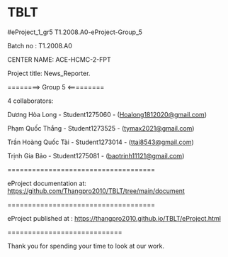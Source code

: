 # TBLT
#eProject_1_gr5 T1.2008.A0-eProject-Group_5

Batch no : T1.2008.A0

CENTER NAME: ACE-HCMC-2-FPT

Project title: News_Reporter.

========> Group 5 <=========

4 collaborators:

   Dương Hòa Long - Student1275060 - (Hoalong1812020@gmail.com)
   	
   Phạm Quốc Thắng - Student1273525 - (tymax2021@gmail.com)
   
   Trần Hoàng Quốc Tài - Student1273014 - (ttai8543@gmail.com)
    
   Trịnh Gia Bảo - Student1275081 - (baotrinh11121@gmail.com)


====================================

eProject documentation at: https://github.com/Thangpro2010/TBLT/tree/main/document

====================================

eProject published at : https://thangpro2010.github.io/TBLT/eProject.html

============================

Thank you for spending your time to look at our work.
